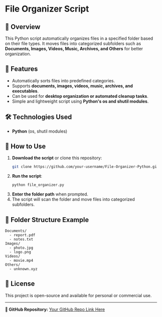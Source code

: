 # File Organizer Script

## 📌 Overview
This Python script automatically organizes files in a specified folder based on their file types. It moves files into categorized subfolders such as **Documents, Images, Videos, Music, Archives, and Others** for better organization.

## 🚀 Features
- Automatically sorts files into predefined categories.
- Supports **documents, images, videos, music, archives, and executables**.
- Can be used for **desktop organization or automated cleanup tasks**.
- Simple and lightweight script using **Python's os and shutil modules**.

## 🛠️ Technologies Used
- **Python** (os, shutil modules)

## 🔧 How to Use
1. **Download the script** or clone this repository:
   ```bash
   git clone https://github.com/your-username/File-Organizer-Python.git
   ```
2. **Run the script**:
   ```bash
   python file_organizer.py
   ```
3. **Enter the folder path** when prompted.
4. The script will scan the folder and move files into categorized subfolders.

## 📂 Folder Structure Example
```
Documents/
  - report.pdf
  - notes.txt
Images/
  - photo.jpg
  - logo.png
Videos/
  - movie.mp4
Others/
  - unknown.xyz
```

## 📜 License
This project is open-source and available for personal or commercial use.

---
**🔗 GitHub Repository:** [Your GitHub Repo Link Here](https://github.com/your-username/File-Organizer-Python)
